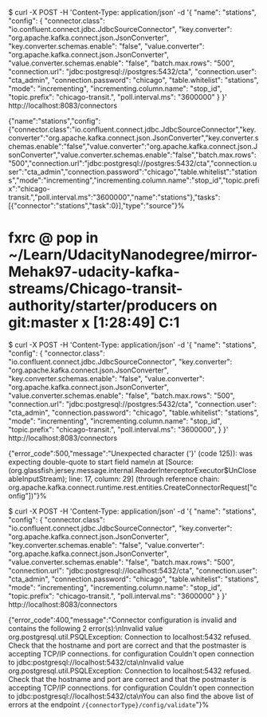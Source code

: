 $ curl -X POST -H 'Content-Type: application/json' -d '{
    "name": "stations",
    "config": {
        "connector.class": "io.confluent.connect.jdbc.JdbcSourceConnector",
        "key.converter": "org.apache.kafka.connect.json.JsonConverter",
        "key.converter.schemas.enable": "false",
        "value.converter": "org.apache.kafka.connect.json.JsonConverter",
        "value.converter.schemas.enable": "false",
        "batch.max.rows": "500",
        "connection.url": "jdbc:postgresql://postgres:5432/cta",
        "connection.user": "cta_admin",
        "connection.password": "chicago",
        "table.whitelist": "stations",
        "mode": "incrementing",
        "incrementing.column.name": "stop_id",
        "topic.prefix": "chicago-transit.",
        "poll.interval.ms": "3600000"
    }
  }' \
  http://localhost:8083/connectors

{"name":"stations","config":{"connector.class":"io.confluent.connect.jdbc.JdbcSourceConnector","key.converter":"org.apache.kafka.connect.json.JsonConverter","key.converter.schemas.enable":"false","value.converter":"org.apache.kafka.connect.json.JsonConverter","value.converter.schemas.enable":"false","batch.max.rows":"500","connection.url":"jdbc:postgresql://postgres:5432/cta","connection.user":"cta_admin","connection.password":"chicago","table.whitelist":"stations","mode":"incrementing","incrementing.column.name":"stop_id","topic.prefix":"chicago-transit.","poll.interval.ms":"3600000","name":"stations"},"tasks":[{"connector":"stations","task":0}],"type":"source"}%


# fxrc @ pop in ~/Learn/UdacityNanodegree/mirror-Mehak97-udacity-kafka-streams/Chicago-transit-authority/starter/producers on git:master x [1:28:49] C:1
$ curl -X POST -H 'Content-Type: application/json' -d '{
    "name": "stations",
    "config": {
        "connector.class": "io.confluent.connect.jdbc.JdbcSourceConnector",
        "key.converter": "org.apache.kafka.connect.json.JsonConverter",
        "key.converter.schemas.enable": "false",
        "value.converter": "org.apache.kafka.connect.json.JsonConverter",
        "value.converter.schemas.enable": "false",
        "batch.max.rows": "500",
        "connection.url": "jdbc:postgresql://postgres:5432/cta",
        "connection.user": "cta_admin",
        "connection.password": "chicago",
        "table.whitelist": "stations",
        "mode": "incrementing",
        "incrementing.column.name": "stop_id",
        "topic.prefix": "chicago-transit.",
        "poll.interval.ms": "3600000",
    }
  }' \
  http://localhost:8083/connectors

{"error_code":500,"message":"Unexpected character ('}' (code 125)): was expecting double-quote to start field name\n at [Source: (org.glassfish.jersey.message.internal.ReaderInterceptorExecutor$UnCloseableInputStream); line: 17, column: 29] (through reference chain: org.apache.kafka.connect.runtime.rest.entities.CreateConnectorRequest[\"config\"])"}%


$ curl -X POST -H 'Content-Type: application/json' -d '{
    "name": "stations",
    "config": {
        "connector.class": "io.confluent.connect.jdbc.JdbcSourceConnector",
        "key.converter": "org.apache.kafka.connect.json.JsonConverter",
        "key.converter.schemas.enable": "false",
        "value.converter": "org.apache.kafka.connect.json.JsonConverter",
        "value.converter.schemas.enable": "false",
        "batch.max.rows": "500",
        "connection.url": "jdbc:postgresql://localhost:5432/cta",
        "connection.user": "cta_admin",
        "connection.password": "chicago",
        "table.whitelist": "stations",
        "mode": "incrementing",
        "incrementing.column.name": "stop_id",
        "topic.prefix": "chicago-transit.",
        "poll.interval.ms": "3600000"
    }
  }' \
  http://localhost:8083/connectors

{"error_code":400,"message":"Connector configuration is invalid and contains the following 2 error(s):\nInvalid value org.postgresql.util.PSQLException: Connection to localhost:5432 refused. Check that the hostname and port are correct and that the postmaster is accepting TCP/IP connections. for configuration Couldn't open connection to jdbc:postgresql://localhost:5432/cta\nInvalid value org.postgresql.util.PSQLException: Connection to localhost:5432 refused. Check that the hostname and port are correct and that the postmaster is accepting TCP/IP connections. for configuration Couldn't open connection to jdbc:postgresql://localhost:5432/cta\nYou can also find the above list of errors at the endpoint `/{connectorType}/config/validate`"}%